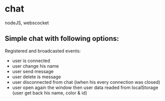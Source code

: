 # chat
nodeJS, webscocket

## Simple chat with following options:

Registered and broadcasted events:
* user is connected
* user change his name
* user send message
* user delete is message
* user disconnected from chat (iwhen his every connection was closed)
* user open again the window then user data readed from localStorage (user get back his name, color & id)
